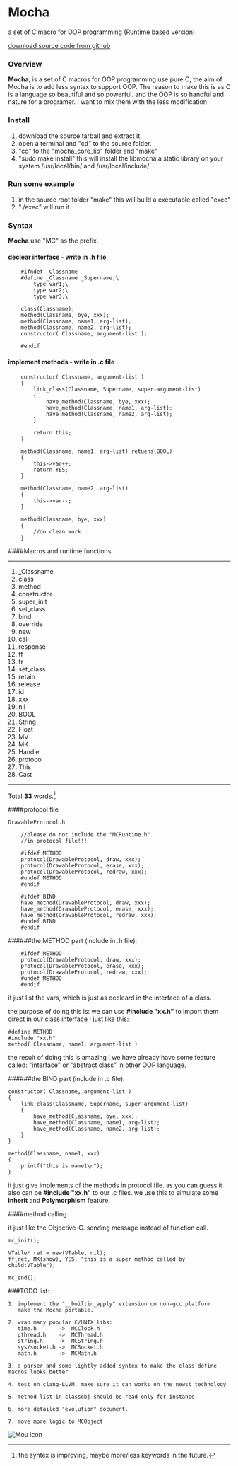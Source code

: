 # Mocha

a set of C macro for OOP programming (Runtime based version)

[download source code from github](https://github.com/sunpaq/OOP_MACROS)


### Overview

**Mocha**, is a set of C macros for OOP programming use pure C, the aim of Mocha is to add less syntex to support OOP. The reason to make this is as C is a language so beautiful and so powerful. and the OOP is so handful and nature for a programer. i want to mix them with the less modification

### Install
1. download the source tarball and extract it.
2. open a terminal and "cd" to the source folder.
3. "cd" to the "mocha_core_lib" folder and "make"
4. "sudo make install" this will install the libmocha.a static library on your system /usr/local/bin/ and /usr/local/include/

### Run some example
1. in the source root folder "make" this will build a executable called "exec"
2. "./exec" will run it

### Syntax
**Mocha** use "MC" as the prefix.
#### declear interface - write in .h file

		#ifndef _Classname
		#define _Classname _Supername;\
			type var1;\
			type var2;\
			type var3;\

		class(Classname);
		method(Classname, bye, xxx);
		method(Classname, name1, arg-list);
		method(Classname, name2, arg-list);
		constructor( Classname, argument-list );

		#endif
	
#### implement methods - write in .c file
		
		constructor( Classname, argument-list )
		{
			link_class(Classname, Supername, super-argument-list)
			{
				have_method(Classname, bye, xxx);
				have_method(Classname, name1, arg-list);
				have_method(Classname, name2, arg-list);
			}
			
			return this;
		}
		
		method(Classname, name1, arg-list) retuens(BOOL)
		{
			this->var++;
			return YES;
		}
			
		method(Classname, name2, arg-list)
		{
			this->var--;
		}
		
		method(Classname, bye, xxx)
		{
			//do clean work
		}



####Macros and runtime functions

---

1. _Classname
2. class
3. method
4. constructor
5. super_init
6. set_class
7. bind
8. override
9. new
10. call
11. response
12. ff
13. fr
16. set_class
17. retain
18. release
19. id
20. xxx
21. nil
22. BOOL
23. String
24. Float
25. MV
26. MK
27. Handle
28. protocol
29. This
30. Cast

---

Total **33** words.[^1]

####protocol file

	DrawableProtocol.h

		//please do not include the "MCRuntime.h"
		//in protocol file!!!

		#ifdef METHOD
		protocol(DrawableProtocol, draw, xxx);
		protocol(DrawableProtocol, erase, xxx);
		protocol(DrawableProtocol, redraw, xxx);
		#undef METHOD
		#endif

		#ifdef BIND
		have_method(DrawableProtocol, draw, xxx);
		have_method(DrawableProtocol, erase, xxx);
		have_method(DrawableProtocol, redraw, xxx);
		#undef BIND
		#endif

######the METHOD part (include in .h file):

		#ifdef METHOD 
		protocol(DrawableProtocol, draw, xxx);
		protocol(DrawableProtocol, erase, xxx);
		protocol(DrawableProtocol, redraw, xxx);
		#undef METHOD
		#endif

it just list the vars, which is just as decleard in the interface of a class.

the purpose of doing this is: we can use **#include "xx.h"** to import them direct in our class interface ! just like this:

	#define METHOD
	#include "xx.h"
	method( Classname, name1, argument-list )
	
the result of doing this is amazing ! we have already have some feature called: "interface" or "abstract class"
in other OOP language.

######the BIND part (include in .c file):

	constructor( Classname, argument-list )
	{
		link_class(Classname, Supername, super-argument-list)
		{
			have_method(Classname, bye, xxx);
			have_method(Classname, name1, arg-list);
			have_method(Classname, name2, arg-list);
		}
	}
	
	method(Classname, name1, xxx)
	{
		printf("this is name1\n");
	}

it just give implements of the methods in protocol file. as you can guess it also can be **#include "xx.h"**
to our .c files. we use this to simulate some **inherit** and **Polymorphism** feature.

####method calling

it just like the Objective-C. sending message instead of function call.

	mc_init();
	
	VTable* ret = new(VTable, nil);
	ff(ret, MK(show), YES, "this is a super method called by child:VTable");
	
	mc_end();

###TODO list:

	1. implement the "__builtin_apply" extension on non-gcc platform
	   make the Mocha portable.

	2. wrap many popular C/UNIX libs:
	   time.h       ->  MCClock.h
	   pthread.h    ->  MCThread.h
	   string.h     ->  MCString.h
	   sys/socket.h ->  MCSocket.h
	   math.h       ->  MCMath.h

	3. a parser and some lightly added syntex to make the class define macros looks better

	4. test on clang-LLVM. make sure it can works on the newst technology

	5. method list in classobj should be read-only for instance

	6. more detailed "evolution" document.

	7. move more logic to MCObject
	
	
![Mou icon](https://secure.gravatar.com/avatar/63f7c4c0a269ebaf049724a024bf01b4?s=140&d=https://a248.e.akamai.net/assets.github.com%2Fimages%2Fgravatars%2Fgravatar-user-420.png)

[^1]: the syntex is improving, maybe more/less keywords in the future.


